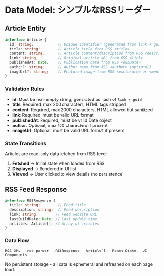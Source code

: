# Data Model: シンプルなRSSリーダー

## Article Entity

```typescript
interface Article {
  id: string;           // Unique identifier (generated from link + guid)
  title: string;        // Article title from RSS <title>
  content: string;      // Article content/description from RSS <description>
  link: string;         // Original article URL from RSS <link>
  publishedAt: Date;    // Publication date from RSS <pubDate>
  author?: string;      // Author name from RSS <author> (optional)
  imageUrl?: string;    // Featured image from RSS <enclosure> or <media:thumbnail> (optional)
}
```

### Validation Rules

- **id**: Must be non-empty string, generated as hash of `link + guid`
- **title**: Required, max 200 characters, HTML tags stripped
- **content**: Required, max 2000 characters, HTML allowed but sanitized
- **link**: Required, must be valid URL format
- **publishedAt**: Required, must be valid Date object
- **author**: Optional, max 100 characters if present
- **imageUrl**: Optional, must be valid URL format if present

### State Transitions

Articles are read-only data fetched from RSS feed:
1. **Fetched** → Initial state when loaded from RSS
2. **Displayed** → Rendered in UI list
3. **Viewed** → User clicked to view details (no persistence)

## RSS Feed Response

```typescript
interface RSSResponse {
  title: string;        // Feed title
  description: string;  // Feed description  
  link: string;        // Feed website URL
  lastBuildDate: Date; // Last update time
  articles: Article[]; // Array of articles
}
```

### Data Flow

```
RSS XML → rss-parser → RSSResponse → Article[] → React State → UI Components
```

No persistent storage - all data is ephemeral and refreshed on each page load.